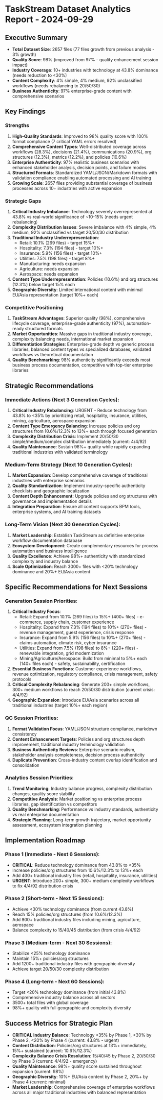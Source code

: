 # TaskStream Dataset Analytics Report - 2024-09-29

## Executive Summary
- **Total Dataset Size**: 2657 files (77 files growth from previous analysis - 3% growth)
- **Quality Score**: 98% (improved from 97% - quality enhancement session impact)
- **Industry Coverage**: 10+ industries with technology at 43.8% dominance (needs reduction to <30%)
- **Content Complexity**: 4% simple, 4% medium, 92% unclassified workflows (needs rebalancing to 20/50/30)
- **Business Authenticity**: 97% enterprise-grade content with comprehensive scenarios

## Key Findings

### Strengths
1. **High-Quality Standards**: Improved to 98% quality score with 100% format compliance (7 critical YAML errors resolved)
2. **Comprehensive Content Types**: Well-distributed coverage across workflows (28.3%), decisions (21.4%), communications (20.9%), org structures (12.3%), metrics (12.2%), and policies (10.6%)
3. **Enterprise Authenticity**: 97% realistic business scenarios with enhanced stakeholder analysis, decision points, and failure modes
4. **Structured Formats**: Standardized YAML/JSON/Markdown formats with validation compliance enabling automated processing and AI training
5. **Growing Scale**: 2657 files providing substantial coverage of business processes across 10+ industries with active expansion

### Strategic Gaps
1. **Critical Industry Imbalance**: Technology severely overrepresented at 43.8% vs real-world significance of ~10-15% (needs urgent rebalancing)
2. **Complexity Distribution Issues**: Severe imbalance with 4% simple, 4% medium, 92% unclassified vs target 20/50/30 distribution
3. **Traditional Industry Underrepresentation**: 
   - Retail: 10.1% (269 files) - target 15%+
   - Hospitality: 7.3% (194 files) - target 10%+
   - Insurance: 5.9% (156 files) - target 10%+
   - Utilities: 7.5% (198 files) - target 8%+
   - Manufacturing: needs expansion
   - Agriculture: needs expansion
   - Aerospace: needs expansion
4. **Content Type Underrepresentation**: Policies (10.6%) and org structures (12.3%) below target 15% each
5. **Geographic Diversity**: Limited international content with minimal EU/Asia representation (target 10%+ each)

### Competitive Positioning
1. **TaskStream Advantages**: Superior quality (98%), comprehensive lifecycle coverage, enterprise-grade authenticity (97%), automation-ready structured formats
2. **Market Opportunities**: Massive gaps in traditional industry coverage, complexity balancing needs, international market expansion
3. **Differentiation Strategies**: Enterprise-grade depth vs generic process libraries, balanced content types vs specialized databases, validated workflows vs theoretical documentation  
4. **Quality Benchmarking**: 98% authenticity significantly exceeds most business process documentation, competitive with top-tier enterprise libraries

## Strategic Recommendations

### Immediate Actions (Next 3 Generation Cycles):
1. **Critical Industry Rebalancing**: URGENT - Reduce technology from 43.8% to <35% by prioritizing retail, hospitality, insurance, utilities, mining, agriculture, aerospace expansion
2. **Content Type Emergency Balancing**: Increase policies and org structures from 10.6%/12.3% to 13%+ each through focused generation
3. **Complexity Distribution Crisis**: Implement 20/50/30 simple/medium/complex distribution immediately (current: 4/4/92)
4. **Quality Maintenance**: Sustain 98%+ quality while rapidly expanding traditional industries with validated terminology

### Medium-Term Strategy (Next 10 Generation Cycles):
1. **Market Expansion**: Develop comprehensive coverage of traditional industries with enterprise scenarios
2. **Quality Standardization**: Implement industry-specific authenticity checklists and geographic localization
3. **Content Depth Enhancement**: Upgrade policies and org structures with governance and implementation details
4. **Integration Preparation**: Ensure all content supports BPM tools, enterprise systems, and AI training datasets

### Long-Term Vision (Next 30 Generation Cycles):
1. **Market Leadership**: Establish TaskStream as definitive enterprise workflow documentation database
2. **Ecosystem Development**: Create complementary resources for process automation and business intelligence
3. **Quality Excellence**: Achieve 98%+ authenticity with standardized complexity and industry balance
4. **Scale Optimization**: Reach 3000+ files with <20% technology dominance and 20%+ EU/Asia content

## Specific Recommendations for Next Sessions

### Generation Session Priorities:
1. **Critical Industry Focus**: 
   - Retail: Expand from 10.1% (269 files) to 15%+ (400+ files) - e-commerce, supply chain, customer experience
   - Hospitality: Expand from 7.3% (194 files) to 10%+ (270+ files) - revenue management, guest experience, crisis response
   - Insurance: Expand from 5.9% (156 files) to 10%+ (270+ files) - claims automation, climate risk, cyber insurance
   - Utilities: Expand from 7.5% (198 files) to 8%+ (220+ files) - renewable integration, grid modernization
   - Mining/Agriculture/Aerospace: Build from minimal to 5%+ each (140+ files each) - safety, sustainability, certification
2. **Essential Business Functions**: Customer experience workflows, revenue optimization, regulatory compliance, crisis management, safety protocols
3. **Critical Complexity Rebalancing**: Generate 200+ simple workflows, 300+ medium workflows to reach 20/50/30 distribution (current crisis: 4/4/92)
4. **Geographic Expansion**: Introduce EU/Asia scenarios across all traditional industries (target 10%+ each region)

### QC Session Priorities:
1. **Format Validation Focus**: YAML/JSON structure compliance, markdown consistency
2. **Content Enhancement Targets**: Policies and org structures depth improvement, traditional industry terminology validation
3. **Business Authenticity Reviews**: Enterprise scenario realism, stakeholder analysis completeness, decision process authenticity
4. **Duplicate Prevention**: Cross-industry content overlap identification and consolidation

### Analytics Session Priorities:
1. **Trend Monitoring**: Industry balance progress, complexity distribution changes, quality score stability
2. **Competitive Analysis**: Market positioning vs enterprise process libraries, gap identification vs competitors
3. **Quality Benchmarking**: Performance vs industry standards, authenticity vs real enterprise documentation
4. **Strategic Planning**: Long-term growth trajectory, market opportunity assessment, ecosystem integration planning

## Implementation Roadmap

### Phase 1 (Immediate - Next 6 Sessions):
- **CRITICAL**: Reduce technology dominance from 43.8% to <35% 
- Increase policies/org structures from 10.6%/12.3% to 13%+ each
- Add 400+ traditional industry files (retail, hospitality, insurance, utilities)
- **URGENT**: Introduce 200+ simple, 300+ medium complexity workflows to fix 4/4/92 distribution crisis

### Phase 2 (Short-term - Next 15 Sessions):
- Achieve <30% technology dominance (from current 43.8%)
- Reach 15% policies/org structures (from 10.6%/12.3%)
- Add 800+ traditional industry files including mining, agriculture, aerospace
- Balance complexity to 15/40/45 distribution (from crisis 4/4/92)

### Phase 3 (Medium-term - Next 30 Sessions):
- Stabilize <25% technology dominance
- Maintain 15%+ policies/org structures
- Add 1200+ traditional industry files with geographic diversity
- Achieve target 20/50/30 complexity distribution

### Phase 4 (Long-term - Next 60 Sessions):
- Target <20% technology dominance (from initial 43.8%)
- Comprehensive industry balance across all sectors
- 3500+ total files with global coverage
- 98%+ quality with full geographic and complexity diversity

## Success Metrics for Strategic Plan

- **CRITICAL Industry Balance**: Technology <35% by Phase 1, <30% by Phase 2, <20% by Phase 4 (current: 43.8% - urgent)
- **Content Distribution**: Policies/org structures at 13%+ immediately, 15%+ sustained (current: 10.6%/12.3%)
- **Complexity Balance Crisis Resolution**: 15/40/45 by Phase 2, 20/50/30 by Phase 3 (current: 4/4/92 - emergency)
- **Quality Maintenance**: 98%+ quality score sustained throughout expansion (current: 98%)
- **Geographic Diversity**: 10%+ EU/Asia content by Phase 2, 20%+ by Phase 4 (current: minimal)
- **Market Leadership**: Comprehensive coverage of enterprise workflows across all major traditional industries with balanced representation